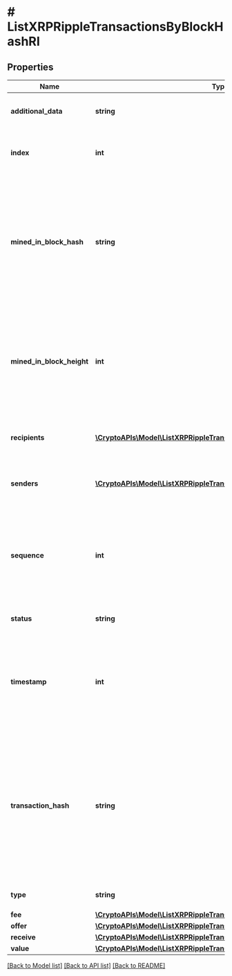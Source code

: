 # # ListXRPRippleTransactionsByBlockHashRI

## Properties

Name | Type | Description | Notes
------------ | ------------- | ------------- | -------------
**additional_data** | **string** | Represents any additional data that may be needed. | [optional]
**index** | **int** | Represents the index position of the transaction in the specific block. |
**mined_in_block_hash** | **string** | Represents the hash of the block where this transaction was mined/confirmed for first time. The hash is defined as a cryptographic digital fingerprint made by hashing the block header twice through the SHA256 algorithm. |
**mined_in_block_height** | **int** | Represents the hight of the block where this transaction was mined/confirmed for first time. The height is defined as the number of blocks in the blockchain preceding this specific block. |
**recipients** | [**\CryptoAPIs\Model\ListXRPRippleTransactionsByBlockHashRIRecipients[]**](ListXRPRippleTransactionsByBlockHashRIRecipients.md) | Represents an object of addresses that receive the transactions. |
**senders** | [**\CryptoAPIs\Model\ListXRPRippleTransactionsByBlockHashRISenders[]**](ListXRPRippleTransactionsByBlockHashRISenders.md) | Represents an object of addresses that provide the funds. |
**sequence** | **int** | Defines the transaction input&#39;s sequence as an integer, which is is used when transactions are replaced with newer versions before LockTime. |
**status** | **string** | Defines the status of the transaction. |
**timestamp** | **int** | Defines the exact date/time in Unix Timestamp when this transaction was mined, confirmed or first seen in Mempool, if it is unconfirmed. |
**transaction_hash** | **string** | Represents the same as &#x60;transactionId&#x60; for account-based protocols like Ethereum, while it could be different in UTXO-based protocols like Bitcoin. E.g., in UTXO-based protocols &#x60;hash&#x60; is different from &#x60;transactionId&#x60; for SegWit transactions. |
**type** | **string** | Defines the type of the transaction. |
**fee** | [**\CryptoAPIs\Model\ListXRPRippleTransactionsByBlockHashRIFee**](ListXRPRippleTransactionsByBlockHashRIFee.md) |  |
**offer** | [**\CryptoAPIs\Model\ListXRPRippleTransactionsByBlockHashRIOffer**](ListXRPRippleTransactionsByBlockHashRIOffer.md) |  |
**receive** | [**\CryptoAPIs\Model\ListXRPRippleTransactionsByBlockHashRIReceive**](ListXRPRippleTransactionsByBlockHashRIReceive.md) |  |
**value** | [**\CryptoAPIs\Model\ListXRPRippleTransactionsByBlockHashRIValue**](ListXRPRippleTransactionsByBlockHashRIValue.md) |  |

[[Back to Model list]](../../README.md#models) [[Back to API list]](../../README.md#endpoints) [[Back to README]](../../README.md)
